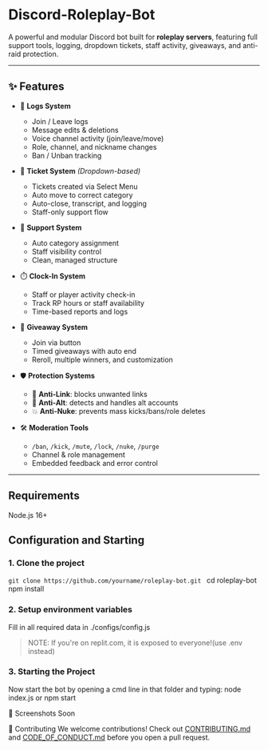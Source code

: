 # Discord-Roleplay-Bot

A powerful and modular Discord bot built for **roleplay servers**, featuring full support tools, logging, dropdown tickets, staff activity, giveaways, and anti-raid protection.

---

## ✨ Features

- 📜 **Logs System**
  - Join / Leave logs
  - Message edits & deletions
  - Voice channel activity (join/leave/move)
  - Role, channel, and nickname changes
  - Ban / Unban tracking

- 🎫 **Ticket System** *(Dropdown-based)*
  - Tickets created via Select Menu
  - Auto move to correct category
  - Auto-close, transcript, and logging
  - Staff-only support flow

- 🧾 **Support System**
  - Auto category assignment
  - Staff visibility control
  - Clean, managed structure

- ⏱️ **Clock-In System**
  - Staff or player activity check-in
  - Track RP hours or staff availability
  - Time-based reports and logs

- 🎉 **Giveaway System**
  - Join via button
  - Timed giveaways with auto end
  - Reroll, multiple winners, and customization

- 🛡️ **Protection Systems**
  - 🚫 **Anti-Link**: blocks unwanted links
  - 👥 **Anti-Alt**: detects and handles alt accounts
  - 💥 **Anti-Nuke**: prevents mass kicks/bans/role deletes

- 🛠️ **Moderation Tools**
  - `/ban`, `/kick`, `/mute`, `/lock`, `/nuke`, `/purge`
  - Channel & role management
  - Embedded feedback and error control

---
## Requirements 
Node.js 16+

## Configuration and Starting

### 1. Clone the project

```git clone https://github.com/yourname/roleplay-bot.git ```
cd roleplay-bot
npm install

### 2. Setup environment variables
Fill in all required data in ./configs/config.js 
> NOTE: If you're on replit.com, it is exposed to everyone!(use .env instead)

### 3. Starting the Project
Now start the bot by opening a cmd line in that folder and typing: node index.js or npm start 


📸 Screenshots
Soon

🤝 Contributing
We welcome contributions!
Check out [CONTRIBUTING.md](./CONTRIBUTING.md) and [CODE_OF_CONDUCT.md](./CODE_OF_CONDUCT.md) before you open a pull request.
